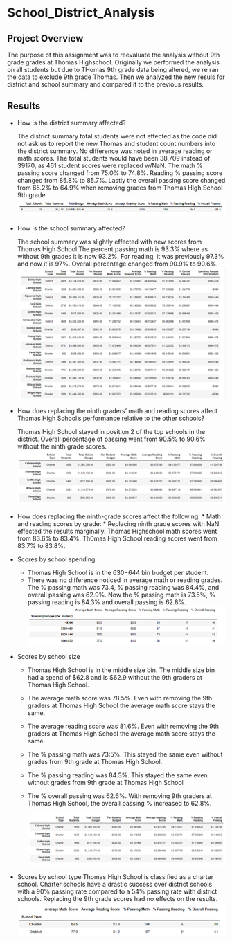 # School_District_Analysis

## Project Overview
The purpose of this assignment was to reevaluate the analysis without 9th grade grades at Thomas Highschool. Originally we performed the analysis on all students but due to THomas 9th grade data being altered, we re ran the data to exclude 9th grade Thomas. Then we analyzed the new resuls for district and school summary and compared it to the previous results.
 

## Results

* How is the district summary affected?

    The district summary total students were not effected as the code did not ask us to report the new Thomas and student count numbers into the district summary. No difference was noted in average reading or math scores. The total students would have been 38,709 instead of 39170, as 461 student scores were replaced w/NaN. The math % passing score changed from 75.0% to 74.8%. Reading % passing score changed from 85.8% to 85.7%. Lastly the overall passing score changed from 65.2% to 64.9% when removing grades from Thomas High School 9th grade.
    ![](Resources/DistrictSummary.PNG)

    
* How is the school summary affected?

    The school summary was slightly effected with new scores from Thomas High School.The percent passing math is 93.3% where as without 9th grades it is now 93.2%. For reading, it was previously 97.3% and now it is 97%. Overall percentage changed from 90.9% to 90.6%.
     ![](Resources/SchoolSummary.PNG)
    
* How does replacing the ninth graders’ math and reading scores affect Thomas High School’s performance relative to the other schools?

    Thomas High School stayed in position 2 of the top schools in the district. Overall percentage of passing went from 90.5% to 90.6% without the ninth grade scores. 
    ![](Resources/topschools.PNG)
    
* How does replacing the ninth-grade scores affect the following:
      * Math and reading scores by grade:
          * Replacing ninth grade scores with NaN effected the results marginally. Thomas Highschool math scores went from 83.6% to 83.4%. Th0mas High School reading scores                 went from 83.7% to 83.8%.
          
 * Scores by school spending
     * Thomas High School is in the $630 -$644 bin budget per student. 
     * There was no difference noticed in average math or reading grades. The % passing math was 73.4, % passing      reading was 84.4%, and overall passing was 62.9%. Now the  % passing math is 73.5%, % passing reading is 84.3% and overall passing is 62.8%. 
          ![](Resources/SpendingRangesbySchool.PNG)
          
 * Scores by school size
      * Thomas High School is in the middle  size bin. The middle size bin had a spend of $62.8 and is $62.9 without the 9th graders at Thomas High School. 
      * The average math score was 78.5%. Even with removing the 9th graders at Thomas High School the average math score stays the same.
      * The average reading score was 81.6%. Even with removing the 9th graders at Thomas High School the average math score stays the same.
      * The % passing math was 73:5%. This stayed the same even without grades from 9th grade at Thomas High School. 
      * The % passing reading was 84.3%. This stayed the same even without grades from 9th grade at Thomas High School
      * The % overall passing was 62.6%. With removing 9th graders at Thomas High School, the overall passing % increased to 62.8%.
       
          ![](Resources/topschools.PNG)
          
 * Scores by school type
          Thomas High School is classified as a charter school. Charter schools have a drastic success over district schools with a 90% passing rate compared to a 54% passing           rate with district schools. Replacing the 9th grade scores had no effects on the results. 
          ![](Resources/SchoolsbyType.PNG)
